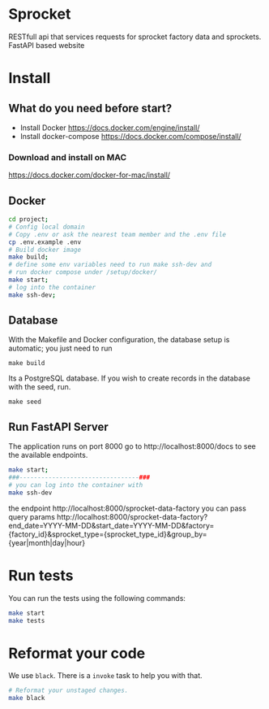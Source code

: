 # Sprocket
RESTfull api that services requests for sprocket factory data and sprockets.
FastAPI based website

# Install

## What do you need before start?

- Install Docker https://docs.docker.com/engine/install/
- Install docker-compose https://docs.docker.com/compose/install/

### Download and install on MAC

https://docs.docker.com/docker-for-mac/install/

## Docker


```bash
cd project;
# Config local domain
# Copy .env or ask the nearest team member and the .env file
cp .env.example .env
# Build docker image
make build;
# define some env variables need to run make ssh-dev and
# run docker compose under /setup/docker/
make start;
# log into the container
make ssh-dev;
```


## Database
With the Makefile and Docker configuration, the database setup is automatic; you just need to run 
```bashx
make build
```
Its a PostgreSQL database.
If you wish to create records in the database with the seed, run.

```bashx
make seed
```
## Run FastAPI Server

The application runs on port 8000
go to http://localhost:8000/docs to see the available endpoints.
```bash
make start;
###---------------------------------###
# you can log into the container with
make ssh-dev
```
the endpoint http://localhost:8000/sprocket-data-factory you can pass query params
http://localhost:8000/sprocket-data-factory?end_date=YYYY-MM-DD&start_date=YYYY-MM-DD&factory={factory_id}&sprocket_type={sprocket_type_id}&group_by={year|month|day|hour}

# Run tests

You can run the tests using the following commands:

```bash
make start
make tests
```

# Reformat your code

We use `black`. There is a `invoke` task to help you with that.

```bash
# Reformat your unstaged changes.
make black
```

